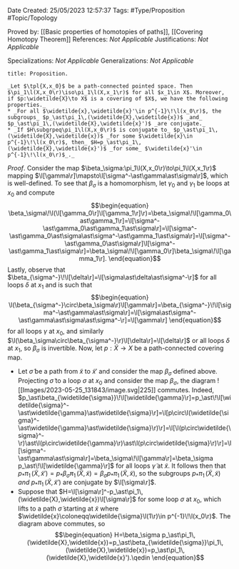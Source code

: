 <div class="topSpace"></div>

Date Created: 25/05/2023 12:57:37
Tags: #Type/Proposition #Topic/Topology

Proved by: [[Basic properties of homotopies of paths]], [[Covering Homotopy Theorem]]
References: _Not Applicable_
Justifications: _Not Applicable_

Specializations: _Not Applicable_
Generalizations: _Not Applicable_

``` ad-Proposition
title: Proposition.

_Let $\tpl{X,x_0}$ be a path-connected pointed space. Then $\pi_1\l(X,x_0\r)\iso\pi_1\l(X,x_1\r)$ for all $x_1\in X$. Moreover, if $p:\widetilde{X}\to X$ is a covering of $X$, we have the following properties._
* _For all $\widetilde{x},\widetilde{x}'\in p^{-1}\!\l(x_0\r)$, the subgroups_ $p_\ast\pi_1\,(\widetilde{X},\widetilde{x})$ _and_ $p_\ast\pi_1\,(\widetilde{X},\widetilde{x}')$ _are conjugate._
* _If $H\subgrpeq\pi_1\l(X,x_0\r)$ is conjugate to_ $p_\ast\pi_1\,(\widetilde{X},\widetilde{x})$ _for some $\widetilde{x}\in p^{-1}\!\l(x_0\r)$, then_ $H=p_\ast\pi_1\,(\widetilde{X},\widetilde{x}')$ _for some_ $\widetilde{x}'\in p^{-1}\!\l(x_0\r)$_._

```

_Proof_. Consider the map $\beta_\sigma:\pi_1\l(X,x_0\r)\to\pi_1\l(X,x_1\r)$ mapping $\l[\gamma\r]\mapsto\l[\sigma^-\ast\gamma\ast\sigma\r]$, which is well-defined. To see that $\beta_\sigma$ is a homomorphism, let $\gamma_0$ and $\gamma_1$ be loops at $x_0$ and compute
$$\begin{equation}
   \beta_\sigma\!\l(\l[\gamma_0\r]\l[\gamma_1\r]\r)=\beta_\sigma\!\l[\gamma_0\ast\gamma_1\r]=\l[\sigma^-\ast\gamma_0\ast\gamma_1\ast\sigma\r]=\l[\sigma^-\ast\gamma_0\ast\sigma\ast\sigma^-\ast\gamma_1\ast\sigma\r]=\l[\sigma^-\ast\gamma_0\ast\sigma\r]\l[\sigma^-\ast\gamma_1\ast\sigma\r]=\beta_\sigma\!\l[\gamma_0\r]\beta_\sigma\!\l[\gamma_1\r].
\end{equation}$$
Lastly, observe that $\beta_{\sigma^-}\!\l[\delta\r]=\l[\sigma\ast\delta\ast\sigma^-\r]$ for all loops $\delta$ at $x_1$ and is such that
$$\begin{equation}
    \l(\beta_{\sigma^-}\circ\beta_\sigma\r)\l[\gamma\r]=\beta_{\sigma^-}\!\l[\sigma^-\ast\gamma\ast\sigma\r]=\l[\sigma\ast\sigma^-\ast\gamma\ast\sigma\ast\sigma^-\r]=\l[\gamma\r]
\end{equation}$$
for all loops $\gamma$ at $x_0$, and similarly $\l(\beta_\sigma\circ\beta_{\sigma^-}\r)\l[\delta\r]=\l[\delta\r]$ or all loops $\delta$ at $x_1$, so $\beta_\sigma$ is invertible. Now, let $p:\widetilde{X}\to X$ be a path-connected covering map.
* Let $\widetilde{\sigma}$ be a path from $\widetilde{x}$ to $\widetilde{x}'$ and consider the map $\beta_\widetilde{\sigma}$ defined above. Projecting $\widetilde{\sigma}$ to a loop $\sigma$ at $x_0$ and consider the map $\beta_\sigma$, the diagram
![[Images/2023-05-25_131843/image.svg|225]] commutes. Indeed, $p_\ast\beta_{\widetilde{\sigma}}\!\l[\widetilde{\gamma}\r]=p_\ast\!\l[\widetilde{\sigma}^-\ast\widetilde{\gamma}\ast\widetilde{\sigma}\r]=\l[p\circ\l(\widetilde{\sigma}^-\ast\widetilde{\gamma}\ast\widetilde{\sigma}\r)\r]=\l[\l(p\circ\widetilde{\sigma}^-\r)\ast\l(p\circ\widetilde{\gamma}\r)\ast\l(p\circ\widetilde{\sigma}\r)\r]=\l[\sigma^-\ast\gamma\ast\sigma\r]=\beta_\sigma\!\l[\gamma\r]=\beta_\sigma p_\ast\!\l[\widetilde{\gamma}\r]$ for all loops $\widetilde{\gamma}$ at $\widetilde{x}$. It follows then that $p_\ast\pi_1\,(\widetilde{X},\widetilde{x}')=p_\ast\beta_{\widetilde{\sigma}}\pi_1\,(\widetilde{X},\widetilde{x})=\beta_\sigma p_\ast\pi_1\,(\widetilde{X},\widetilde{x})$, so the subgroups $p_\ast\pi_1\,(\widetilde{X},\widetilde{x})$ _and_ $p_\ast\pi_1\,(\widetilde{X},\widetilde{x}')$ are conjugate by $\l[\sigma\r]$.
* Suppose that $H=\l[\sigma\r]^-p_\ast\pi_1\,(\widetilde{X},\widetilde{x})\l[\sigma\r]$ for some loop $\sigma$ at $x_0$, which lifts to a path $\widetilde{\sigma}$ starting at $\widetilde{x}$ where $\widetilde{x}\coloneqq\widetilde{\sigma}\l(1\r)\in p^{-1}\!\l(x_0\r)$. The diagram above commutes, so
$$\begin{equation}
    H=\beta_\sigma p_\ast\pi_1\,(\widetilde{X},\widetilde{x})=p_\ast\beta_{\widetilde{\sigma}}\pi_1\,(\widetilde{X},\widetilde{x})=p_\ast\pi_1\,(\widetilde{X},\widetilde{x}').\qedin
\end{equation}$$
